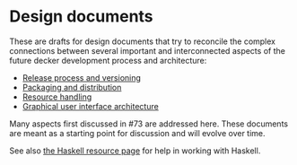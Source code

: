 # Design documents

These are drafts for design documents that try to reconcile the complex connections between several important and interconnected aspects of the future decker development process and architecture:

-   [Release process and versioning](release-policy-page.md)
-   [Packaging and distribution](packaging-page.md)
-   [Resource handling](resource-handling-page.md)
-   [Graphical user interface architecture](gui-architecture-page.md)

Many aspects first discussed in #73 are addressed here. These documents are meant as a starting point for discussion and will evolve over time.

See also [the Haskell resource page](haskell-resources-page.md) for help in working with Haskell.